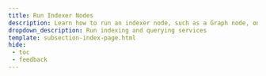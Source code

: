 ```yaml
---
title: Run Indexer Nodes
description: Learn how to run an indexer node, such as a Graph node, on Moonbeam to provide indexing and querying services of on-chain data.
dropdown_description: Run indexing and querying services
template: subsection-index-page.html
hide: 
 - toc
 - feedback
---
```

